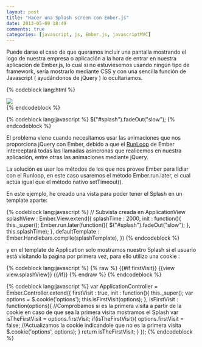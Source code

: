 ```yaml
---
layout: post
title: "Hacer una Splash screen con Ember.js"
date: 2013-05-09 18:49
comments: true
categories: [javascript, js, Ember.js, javascriptMVC]
---
```


Puede darse el caso de que queramos incluir una pantalla mostrando el logo de nuestra empresa o aplicación a la hora de entrar en nuestra aplicación de Ember.js, lo cual si no estuviésemos usando ningún tipo de framework, sería mostrarlo mediante CSS y con una sencilla función de Javascript ( ayudándonos de jQuery ) lo ocultaríamos.

{% codeblock lang:html %}
	<div id="splash">
		<img src="splash.jpg"/>
	</div>
{% endcodeblock %}

{% codeblock lang:javascript %}
	$("#splash").fadeOut("slow");
{% endcodeblock %}

El problema viene cuando necesitamos usar las animaciones que nos proporciona jQuery con Ember, debido a que el <a href="https://github.com/emberjs/ember.js/blob/v1.0.0-rc.3/packages/ember-metal/lib/run_loop.js#L183">RunLoop</a> de Ember interceptará todas las llamadas asincronas que realicemos en nuestra aplicación, entre otras las animaciones mediante jQuery.

La solución es usar los métodos de los que nos provee Ember para lidiar con el Runloop, en este caso usaremos el método Ember.run.later, el cual actúa igual que el método nativo setTimeout().

En este ejemplo, he creado una vista para poder tener el Splash en un template aparte: 

{% codeblock lang:javascript %}
// Subvista creada en ApplicationView
splashView : Ember.View.extend({
	splashTime : 2000,
	init : function(){
		this._super();
		Ember.run.later(function(){
				$("#splash").fadeOut("slow");
		}, this.splashTime);
	},
	defaultTemplate : Ember.Handlebars.compile(splashTemplate),
})
{% endcodeblock %}

y en el template de Application solo mostramos nuestro Splash si el usuario está visitando la pagina por primera vez, para ello utilizo una cookie : 

{% codeblock lang:javascript %}
	{% raw %}
	{{#if firstVisit}}
		{{view view.splashView}}
	{{/if}}
	{% endraw %}
{% endcodeblock %}

{% codeblock lang:javascript %}
var ApplicationController = Ember.Controller.extend({
	firstVisit : true,
	init : function(){
		this._super();
		var options = $.cookie('options');
		this.isFirstVisit(options);
	},
	isFirstVisit : function(options){
		//Comprobamos si es la primera visita a partir de la cookie en caso de que sea la primera visita mostramos el Splash
		var isTheFirstVisit = options.firstVisit;
		if(isTheFirstVisit){
			options.firstVisit = false;
			//Actualizamos la cookie indicandole que no es la primera visita
			$.cookie('options', options);
		}
		return isTheFirstVisit;
	}
});
{% endcodeblock %}